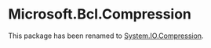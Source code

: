# Microsoft.Bcl.Compression

This package has been renamed to [System.IO.Compression](System.IO.Compression.md).